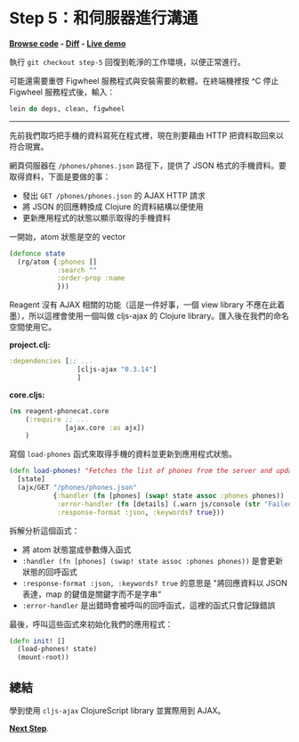 # Step 5：和伺服器進行溝通

**[Browse code](https://github.com/vvvvalvalval/reagent-phonecat-tutorial/blob/step-5/src/cljs/reagent_phonecat_tutorial/core.cljs#L1) - [Diff](https://github.com/vvvvalvalval/reagent-phonecat-tutorial/compare/step-4...step-5#diff-0fff143854a4f5c0469a3819b978a483) - [Live demo](http://reagent-phonecat-tutorial.s3-website-us-east-1.amazonaws.com/step-05/)**

執行 `git checkout step-5` 回復到乾淨的工作環境，以便正常進行。

可能還需要重啓 Figwheel 服務程式與安裝需要的軟體。在終端機裡按 ^C 停止 Figwheel 服務程式後，輸入：

```clojure
lein do deps, clean, figwheel
```

***

先前我們取巧把手機的資料寫死在程式裡，現在則要藉由 HTTP 把資料取回來以符合現實。

網頁伺服器在 `/phones/phones.json` 路徑下，提供了 JSON 格式的手機資料。要取得資料，下面是要做的事：

 * 發出 `GET /phones/phones.json` 的 AJAX HTTP 請求
 * 將 JSON 的回應轉換成 Clojure 的資料結構以便使用
 * 更新應用程式的狀態以顯示取得的手機資料

一開始，atom 狀態是空的 vector

```clojure
(defonce state
  (rg/atom {:phones []
            :search ""
            :order-prop :name
            }))
```

Reagent 沒有 AJAX 相關的功能（這是一件好事，一個 view library 不應在此着墨），所以這裡會使用一個叫做 cljs-ajax 的 Clojure library。匯入後在我們的命名空間使用它。

**project.clj:**

```clojure
:dependencies [;; ...
                 [cljs-ajax "0.3.14"] 
                 ]
```

**core.cljs:**

```clojure
(ns reagent-phonecat.core
    (:require ;; ...
              [ajax.core :as ajx])
    )
```

寫個 `load-phones` 函式來取得手機的資料並更新到應用程式狀態。

```clojure
(defn load-phones! "Fetches the list of phones from the server and updates the state atom with it" 
  [state]
  (ajx/GET "/phones/phones.json"
           {:handler (fn [phones] (swap! state assoc :phones phones))
            :error-handler (fn [details] (.warn js/console (str "Failed to refresh phones from server: " details)))
            :response-format :json, :keywords? true}))
```

拆解分析這個函式：

 - 將 atom 狀態當成參數傳入函式
 - `:handler (fn [phones] (swap! state assoc :phones phones))` 是會更新狀態的回呼函式
 - `:response-format :json, :keywords? true` 的意思是 "將回應資料以 JSON 表達，map 的鍵值是關鍵字而不是字串“
 - `:error-handler` 是出錯時會被呼叫的回呼函式，這裡的函式只會記錄錯誤

最後，呼叫這些函式來初始化我們的應用程式：

```clojure
(defn init! []
  (load-phones! state)
  (mount-root))
```

## 總結

學到使用 `cljs-ajax` ClojureScript library 並實際用到 AJAX。

**[Next Step](https://github.com/clojure-tw/reagent-phonecat-tutorial-zh_TW/blob/master/step-06.md)**.